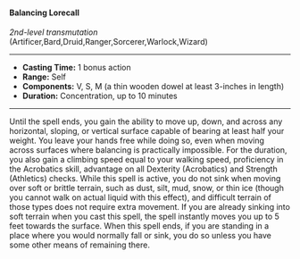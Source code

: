 #### Balancing Lorecall
*2nd-level transmutation* (Artificer,Bard,Druid,Ranger,Sorcerer,Warlock,Wizard)
___
- **Casting Time:** 1 bonus action
- **Range:** Self
- **Components:** V, S, M (a thin wooden dowel at least 3-inches in length)
- **Duration:** Concentration, up to 10 minutes
---
Until the spell ends, you gain the ability to move up,
down, and across any horizontal, sloping, or vertical
surface capable of bearing at least half your weight.
You leave your hands free while doing so, even
when moving across surfaces where balancing is
practically impossible. For the duration, you also
gain a climbing speed equal to your walking speed,
proficiency in the Acrobatics skill, advantage on all
Dexterity (Acrobatics) and Strength (Athletics)
checks. While this spell is active, you do not sink when
moving over soft or brittle terrain, such as dust, silt,
mud, snow, or thin ice (though you cannot walk on
actual liquid with this effect), and difficult terrain of
those types does not require extra movement.
If you are already sinking into soft terrain when
you cast this spell, the spell instantly moves you up
to 5 feet towards the surface. When this spell ends,
if you are standing in a place where you would
normally fall or sink, you do so unless you have
some other means of remaining there.
